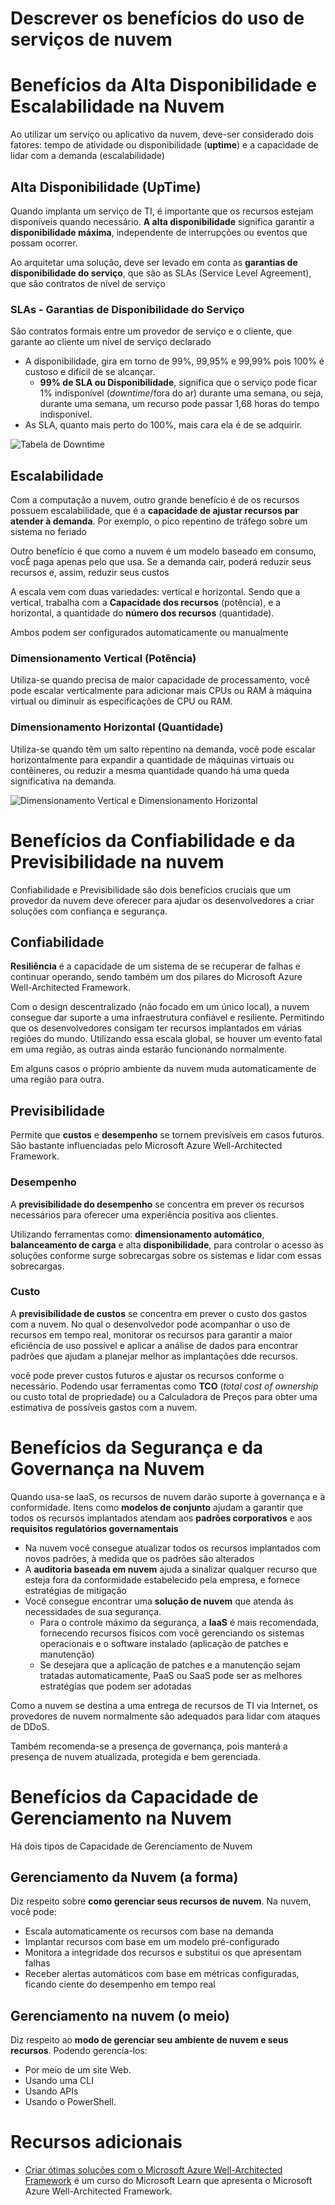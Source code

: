 <h1> Descrever os benefícios do uso de serviços de nuvem </h1>

# Benefícios da Alta Disponibilidade e Escalabilidade na Nuvem

Ao utilizar um serviço ou aplicativo da nuvem, deve-ser considerado dois fatores: tempo de atividade ou disponibilidade (**uptime**) e a capacidade de lidar com a demanda (escalabilidade)

## Alta Disponibilidade (UpTime)

Quando implanta um serviço de TI, é importante que os recursos estejam disponíveis quando necessário. **A alta disponibilidade** significa garantir a **disponibilidade máxima**, independente de interrupções ou eventos que possam ocorrer.

Ao arquitetar uma solução, deve ser levado em conta as **garantias de disponibilidade do serviço**, que são as SLAs (Service Level Agreement), que são contratos de nível de serviço

### SLAs - Garantias de Disponibilidade do Serviço

São contratos formais entre um provedor de serviço e o cliente, que garante ao cliente um nível de serviço declarado

- A disponibilidade, gira em torno de 99%, 99,95% e 99,99% pois 100% é custoso e difícil de se alcançar.
  - **99% de SLA ou Disponibilidade**, significa que o serviço pode ficar 1% indisponível (*downtime*/fora do ar) durante uma semana, ou seja, durante uma semana, um recurso pode passar 1,68 horas do tempo indisponível.
- As SLA, quanto mais perto do 100%, mais cara ela é de se adquirir.

![Tabela de Downtime](./../../assets/sla-downtime.png)

## Escalabilidade

Com a computação a nuvem, outro grande benefício é de os recursos possuem escalabilidade, que é a **capacidade de ajustar recursos par atender à demanda**. Por exemplo, o pico repentino de tráfego sobre um sistema no feriado

Outro benefício é que como a nuvem é um modelo baseado em consumo, vocÊ paga apenas pelo que usa. Se a demanda cair, poderá reduzir seus recursos e, assim, reduzir seus custos

A escala vem com duas variedades: vertical e horizontal. Sendo que a vertical, trabalha com a **Capacidade dos recursos** (potência), e a horizontal, a quantidade do **número dos recursos** (quantidade).

Ambos podem ser configurados automaticamente ou manualmente

### Dimensionamento Vertical (Potência)

Utiliza-se quando precisa de maior capacidade de processamento, você pode escalar verticalmente para adicionar mais CPUs ou RAM à máquina virtual ou diminuir as especificações de CPU ou RAM.

### Dimensionamento Horizontal (Quantidade)

Utiliza-se quando têm um salto repentino na demanda, você pode escalar horizontalmente para expandir a quantidade de máquinas virtuais ou contêineres, ou reduzir a mesma quantidade quando há uma queda significativa na demanda.

![Dimensionamento Vertical e Dimensionamento Horizontal](../../assets/scalability-horizontal-vertical.PNG)

# Benefícios da Confiabilidade e da Previsibilidade na nuvem

Confiabilidade e Previsibilidade são dois benefícios cruciais que um provedor da nuvem deve oferecer para ajudar os desenvolvedores a criar soluções com confiança e segurança.

## Confiabilidade

**Resiliência** é a capacidade de um sistema de se recuperar de falhas e continuar operando, sendo também um dos pilares do Microsoft Azure Well-Architected Framework.

Com o design descentralizado (não focado em um único local), a nuvem consegue dar suporte a uma infraestrutura confiável e resiliente. Permitindo que os desenvolvedores consigam ter recursos implantados em várias regiões do mundo. Utilizando essa escala global, se houver um evento fatal em uma região, as outras ainda estarão funcionando normalmente.

Em alguns casos o próprio ambiente da nuvem muda automaticamente de uma região para outra.

## Previsibilidade

Permite que **custos** e **desempenho** se tornem previsíveis em casos futuros. São bastante influenciadas pelo Microsoft Azure Well-Architected Framework.

### Desempenho

A **previsibilidade do desempenho** se concentra em prever os recursos necessários para oferecer uma experiência positiva aos clientes.

Utilizando ferramentas como: **dimensionamento automático**, **balanceamento de carga** e alta **disponibilidade**, para controlar o acesso às soluções conforme surge sobrecargas sobre os sistemas e lidar com essas sobrecargas.

### Custo

A **previsibilidade de custos** se concentra em prever o custo dos gastos com a nuvem. No qual o desenvolvedor pode acompanhar o uso de recursos em tempo real, monitorar os recursos para garantir a maior eficiência de uso possível e aplicar a análise de dados para encontrar padrões que ajudam a planejar melhor as implantações dde recursos.

você pode prever custos futuros e ajustar os recursos conforme o necessário. Podendo usar ferramentas como **TCO** (*total cost of ownership* ou custo total de propriedade) ou a Calculadora de Preços para obter uma estimativa de possíveis gastos com a nuvem.

# Benefícios da Segurança e da Governança na Nuvem

Quando usa-se IaaS, os recursos de nuvem darão suporte à governança e à conformidade. Itens como **modelos de conjunto** ajudam a garantir que todos os recursos implantados atendam aos **padrões corporativos** e aos **requisitos regulatórios governamentais**

- Na nuvem você consegue atualizar todos os recursos implantados com novos padrões, à medida que os padrões são alterados
- A **auditoria baseada em nuvem** ajuda a sinalizar qualquer recurso que esteja fora da conformidade estabelecido pela empresa, e fornece estratégias de mitigação
- Você consegue encontrar uma **solução de nuvem** que atenda ás necessidades de sua segurança.
  - Para o controle máximo da segurança, a **IaaS** é mais recomendada, fornecendo recursos físicos com você gerenciando os sistemas operacionais e o software instalado (aplicação de patches e manutenção)
  - Se desejara que a aplicação de patches e a manutenção sejam tratadas automaticamente, PaaS ou SaaS pode ser as melhores estratégias que podem ser adotadas

Como a nuvem se destina a uma entrega de recursos de TI via Internet, os provedores de nuvem normalmente são adequados para lidar com ataques de DDoS.

Também recomenda-se a presença de governança, pois manterá a presença de nuvem atualizada, protegida e bem gerenciada.

# Benefícios da Capacidade de Gerenciamento na Nuvem

Há dois tipos de Capacidade de Gerenciamento de Nuvem

## Gerenciamento da Nuvem (a forma)

Diz respeito sobre **como gerenciar seus recursos de nuvem**. Na nuvem, você pode:

- Escala automaticamente os recursos com base na demanda
- Implantar recursos com base em um modelo pré-configurado
- Monitora a integridade dos recursos e substitui os que apresentam falhas
- Receber alertas automáticos com base em métricas configuradas, ficando ciente do desempenho em tempo real

## Gerenciamento na nuvem (o meio)

Diz respeito ao **modo de gerenciar seu ambiente de nuvem e seus recursos**. Podendo gerencía-los:

- Por meio de um site Web.
- Usando uma CLI
- Usando APIs
- Usando o PowerShell.

# Recursos adicionais

- [Criar ótimas soluções com o Microsoft Azure Well-Architected Framework](https://learn.microsoft.com/pt-br/learn/paths/azure-well-architected-framework/) é um curso do Microsoft Learn que apresenta o Microsoft Azure Well-Architected Framework.
